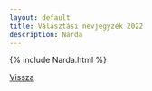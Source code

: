```yaml
---
layout: default
title: Választási névjegyzék 2022
description: Narda
---
```


{% include Narda.html %}

[Vissza](./)